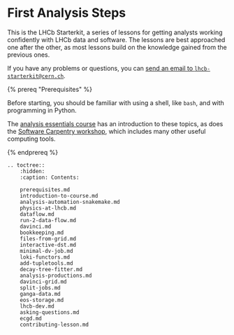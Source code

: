 # First Analysis Steps

This is the LHCb Starterkit, a series of lessons for getting analysts working confidently with LHCb data and software.
The lessons are best approached one after the other, as most lessons build on the knowledge gained from the previous ones.

If you have any problems or questions, you can [send an email to `lhcb-starterkit@cern.ch`](mailto:lhcb-starterkit@cern.ch).

{% prereq "Prerequisites" %}

Before starting, you should be familiar with using a shell, like `bash`, and with programming in Python.

The [analysis essentials course](https://hsf-training.github.io/analysis-essentials/) has an introduction to these topics, as does the [Software Carpentry workshop](https://software-carpentry.org/lessons/), which includes many other useful computing tools.

{% endprereq %}

```eval_rst
.. toctree::
    :hidden:
    :caption: Contents:

    prerequisites.md
    introduction-to-course.md
    analysis-automation-snakemake.md
    physics-at-lhcb.md
    dataflow.md
    run-2-data-flow.md
    davinci.md
    bookkeeping.md
    files-from-grid.md
    interactive-dst.md
    minimal-dv-job.md
    loki-functors.md
    add-tupletools.md
    decay-tree-fitter.md
    analysis-productions.md
    davinci-grid.md
    split-jobs.md
    ganga-data.md
    eos-storage.md
    lhcb-dev.md
    asking-questions.md
    ecgd.md
    contributing-lesson.md
```
